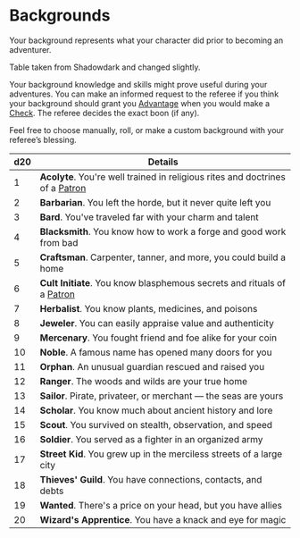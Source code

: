 # Backgrounds

Your background represents what your character did prior to becoming an adventurer.

Table taken from Shadowdark and changed slightly.

Your background knowledge and skills might prove useful during your adventures. 
	You can make an informed request to the referee if you think your background should grant you [Advantage](../Game%20Procedures/Dice%20Rolls/Advantage.md) when you would make a [Check](../Game%20Procedures/Check.md). The referee decides the exact boon (if any).

Feel free to choose manually, roll, or make a custom background with your referee’s blessing.

| d20 | Details                                                                                                            |
| --- | ------------------------------------------------------------------------------------------------------------------ |
| 1   | **Acolyte**. You're well trained in religious rites and doctrines of a [Patron](../Magic/Spells/Patrons/Patron.md) |
| 2   | **Barbarian**. You left the horde, but it never quite left you                                                     |
| 3   | **Bard**. You've traveled far with your charm and talent                                                           |
| 4   | **Blacksmith**. You know how to work a forge and good work from bad                                                |
| 5   | **Craftsman**. Carpenter, tanner, and more, you could build a home                                                 |
| 6   | **Cult Initiate**. You know blasphemous secrets and rituals of a [Patron](../Magic/Spells/Patrons/Patron.md)       |
| 7   | **Herbalist**. You know plants, medicines, and poisons                                                             |
| 8   | **Jeweler**. You can easily appraise value and authenticity                                                        |
| 9   | **Mercenary**. You fought friend and foe alike for your coin                                                       |
| 10  | **Noble**. A famous name has opened many doors for you                                                             |
| 11  | **Orphan**. An unusual guardian rescued and raised you                                                             |
| 12  | **Ranger**. The woods and wilds are your true home                                                                 |
| 13  | **Sailor**. Pirate, privateer, or merchant — the seas are yours                                                    |
| 14  | **Scholar**. You know much about ancient history and lore                                                          |
| 15  | **Scout**. You survived on stealth, observation, and speed                                                         |
| 16  | **Soldier**. You served as a fighter in an organized army                                                          |
| 17  | **Street Kid**. You grew up in the merciless streets of a large city                                               |
| 18  | **Thieves' Guild**. You have connections, contacts, and debts                                                      |
| 19  | **Wanted**. There's a price on your head, but you have allies                                                      |
| 20  | **Wizard's Apprentice**. You have a knack and eye for magic                                                        |
